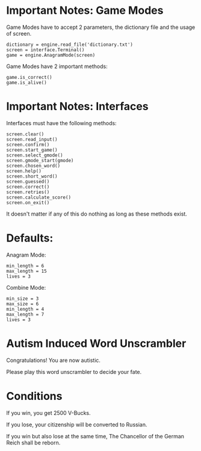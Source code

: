 # Important Notes: Game Modes
Game Modes have to accept 2 parameters, the dictionary file and the usage of screen.
```
dictionary = engine.read_file('dictionary.txt')
screen = interface.Terminal()
game = engine.AnagramMode(screen)
```
Game Modes have 2 important methods:
```
game.is_correct()
game.is_alive()
```
# Important Notes: Interfaces
Interfaces must have the following methods:
```
screen.clear()
screen.read_input()
screen.confirm()
screen.start_game()
screen.select_gmode()
screen.gmode_start(gmode)
screen.chosen_word()
screen.help()
screen.short_word()
screen.guessed()
screen.correct()
screen.retries()
screen.calculate_score()
screen.on_exit()
```
It doesn't matter if any of this do nothing as long as these methods exist.


# Defaults:
Anagram Mode:
```
min_length = 6
max_length = 15
lives = 3
```
Combine Mode:
```
min_size = 3
max_size = 6
min_length = 4
max_length = 7
lives = 3
```


# Autism Induced Word Unscrambler

Congratulations! You are now autistic.

Please play this word unscrambler to decide your fate.

# Conditions

If you win, you get 2500 V-Bucks.

If you lose, your citizenship will be converted to Russian.

If you win but also lose at the same time,
The Chancellor of the German Reich shall be reborn.